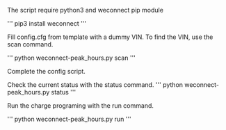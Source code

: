 The script require python3 and weconnect pip module


'''
pip3 install weconnect
'''


Fill config.cfg from template with a dummy VIN.
To find the VIN, use the scan command.

'''
python weconnect-peak_hours.py scan
'''

Complete the config script.

Check the current status with the status command.
'''
python weconnect-peak_hours.py status
'''

Run the charge programing with the run command.

'''
python weconnect-peak_hours.py run
'''